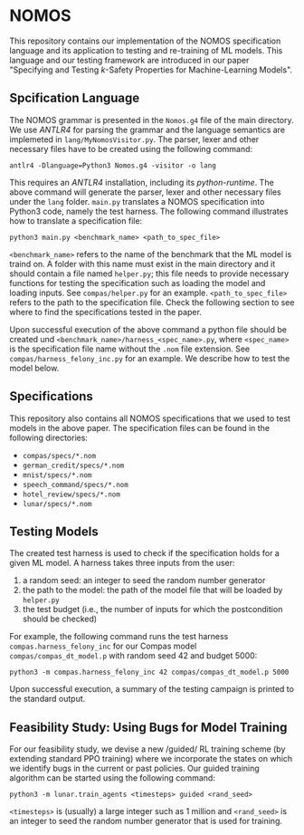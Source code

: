 # NOMOS

This repository contains our implementation of the NOMOS specification language and its application to testing and re-training of ML models. This language and our testing framework are introduced in our paper "Specifying and Testing _k_-Safety Properties for Machine-Learning Models".


## Spcification Language

The NOMOS grammar is presented in the `Nomos.g4` file of the main directory. We use *ANTLR4* for parsing the grammar and the language semantics are implemeted in `lang/MyNomosVisitor.py`. The parser, lexer and other necessary files have to be created using the following command:

`antlr4 -Dlanguage=Python3 Nomos.g4 -visitor -o lang`

This requires an *ANTLR4* installation, including its *python-runtime*. The above command will generate the parser, lexer and other necessary files under the `lang` folder. `main.py` translates a NOMOS specification into Python3 code, namely the test harness. The following command illustrates how to translate a specification file:

`python3 main.py <benchmark_name> <path_to_spec_file>`

`<benchmark_name>` refers to the name of the benchmark that the ML model is traind on. A folder with this name must exist in the main directory and it should contain a file named `helper.py`; this file needs to provide necessary functions for testing the specification such as loading the model and loading inputs. See `compas/helper.py` for an example. `<path_to_spec_file>` refers to the path to the specification file. Check the following section to see where to find the specifications tested in the paper. 

Upon successful execution of the above command a python file should be created und `<benchmark_name>/harness_<spec_name>.py`, where `<spec_name>` is the specification file name without the `.nom` file extension. See `compas/harness_felony_inc.py` for an example. We describe how to test the model below.


## Specifications

This repository also contains all NOMOS specifications that we used to test models in the above paper. The specification files can be found in the following directories:

- `compas/specs/*.nom`
- `german_credit/specs/*.nom`
- `mnist/specs/*.nom`
- `speech_command/specs/*.nom`
- `hotel_review/specs/*.nom`
- `lunar/specs/*.nom`


## Testing Models

The created test harness is used to check if the specification holds for a given ML model. A harness takes three inputs from the user:

1. a random seed: an integer to seed the random number generator
2. the path to the model: the path of the model file that will be loaded by `helper.py`
3. the test budget (i.e., the number of inputs for which the postcondition should be checked)

For example, the following command runs the test harness `compas.harness_felony_inc` for our Compas model `compas/compas_dt_model.p` with random seed 42 and budget 5000:

`python3 -m compas.harness_felony_inc 42 compas/compas_dt_model.p 5000`

Upon successful execution, a summary of the testing campaign is printed to the standard output.

## Feasibility Study: Using Bugs for Model Training

For our feasibility study, we devise a new /guided/ RL training scheme (by extending standard PPO training) where we incorporate the states on which we identify bugs in the current or past policies. Our guided training algorithm can be started using the following command:

`python3 -m lunar.train_agents <timesteps> guided <rand_seed>`

`<timesteps>` is (usually) a large integer such as 1 million and `<rand_seed>` is an integer to seed the random number generator that is used for training.
